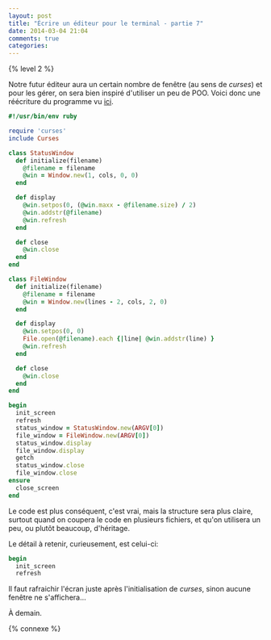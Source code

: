 ```yaml
---
layout: post
title: "Écrire un éditeur pour le terminal - partie 7"
date: 2014-03-04 21:04
comments: true
categories: 
---
```


{% level 2 %}

Notre futur éditeur aura un certain nombre de fenêtre (au sens de
*curses*) et pour les gérer, on sera bien inspiré d'utiliser un peu
de POO.
Voici donc une réécriture du programme vu
[ici](/blog/2014/03/02/ecrire-un-editeur-pour-le-terminal-partie-5/).

<!-- more -->

``` ruby
#!/usr/bin/env ruby

require 'curses'
include Curses

class StatusWindow
  def initialize(filename)
    @filename = filename
    @win = Window.new(1, cols, 0, 0)
  end

  def display
    @win.setpos(0, (@win.maxx - @filename.size) / 2)
    @win.addstr(@filename)
    @win.refresh
  end

  def close
    @win.close
  end
end

class FileWindow
  def initialize(filename)
    @filename = filename
    @win = Window.new(lines - 2, cols, 2, 0)
  end

  def display
    @win.setpos(0, 0)
    File.open(@filename).each {|line| @win.addstr(line) }
    @win.refresh
  end

  def close
    @win.close
  end
end

begin
  init_screen
  refresh
  status_window = StatusWindow.new(ARGV[0])
  file_window = FileWindow.new(ARGV[0])
  status_window.display
  file_window.display
  getch
  status_window.close
  file_window.close
ensure
  close_screen
end
```

Le code est plus conséquent, c'est vrai, mais la structure sera plus
claire, surtout quand on coupera le code en plusieurs fichiers, et
qu'on utilisera un peu, ou plutôt beaucoup, d'héritage.

Le détail à retenir, curieusement, est celui-ci:

``` ruby
begin
  init_screen
  refresh
```

Il faut rafraichir l'écran juste après l'initialisation de *curses*, sinon
aucune fenêtre ne s'affichera…

<script id='fb33k8u'>(function(i){var f,s=document.getElementById(i);f=document.createElement('iframe');f.src='//api.flattr.com/button/view/?uid=lkdjiin&url='+encodeURIComponent(document.URL);f.title='Flattr';f.height=62;f.width=55;f.style.borderWidth=0;s.parentNode.insertBefore(f,s);})('fb33k8u');</script>

À demain.

{% connexe %}

